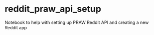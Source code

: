 # reddit_praw_api_setup
Notebook to help with setting up PRAW Reddit API and creating a new Reddit app
